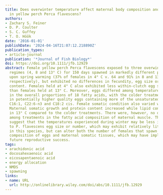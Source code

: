 ```yaml
---
title: Does overwinter temperature affect maternal body composition and egg traits
  in yellow perch Perca flavescens?
authors:
- Zachary S. Feiner
- D. P. Coulter
- S. C. Guffey
- T. O. Höök
date: '2016-01-01'
publishDate: '2024-04-16T21:07:12.218890Z'
publication_types:
- article-journal
publication: '*Journal of Fish Biology*'
doi: https://doi.org/10.1111/jfb.12929
abstract: Female yellow perch Perca flavescens exposed to three overwinter temperature
  regimes (4, 8 and 13° C) for 150 days spawned in markedly different proportions
  upon spring warming (37% of females in 4° C v. 64 and 91% in 8 and 13° C treatments,
  respectively), but exhibited no differences in fecundity, egg size or egg lipid
  content. Females held at 4° C also exhibited less within-clutch egg size variation
  than females held at 13° C. Moreover, eggs differed among temperature treatments
  in the overall proportions of 18 fatty acids, with the colder treatments resulting
  in potentially higher quality eggs containing more of the unsaturated fatty acids
  C16:1, C22:6-n3 and C18:2 cis. Female somatic condition also varied with temperature.
  Maternal somatic growth and protein content increased while lipid content decreased
  in 13° C compared to the colder treatments. There were, however, no differences
  among treatments in the fatty acid composition of maternal muscle. These results
  suggest that the temperatures experienced during winter may be less influential
  to P. flavescens egg size or number, which may exhibit relatively little plasticity
  in this species, but can alter both the number of females that spawn and the overall
  composition of eggs and maternal somatic tissues, which may have implications for
  future reproductive success.
tags:
- arachidonic acid
- docosahexaenoic acid
- eicosapentaenoic acid
- energy allocation
- NMDS
- spawning
links:
- name: URL
  url: http://onlinelibrary.wiley.com/doi/abs/10.1111/jfb.12929
---
```

